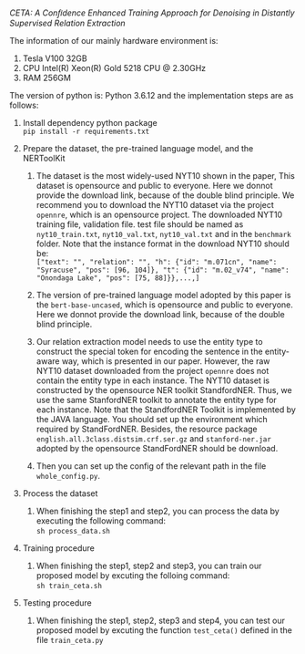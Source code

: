 *CETA: A Conﬁdence Enhanced Training Approach for Denoising in Distantly Supervised Relation Extraction*



The information of our mainly hardware environment is:

1. Tesla V100 32GB
2. CPU  Intel(R) Xeon(R) Gold 5218 CPU @ 2.30GHz
3. RAM 256GM  

The version of python is: Python 3.6.12 and the implementation steps are as follows:

1.  Install dependency python package  
    `pip install -r requirements.txt`
2.  Prepare the dataset, the pre-trained language model, and the NERToolKit 
    1. The dataset is the most widely-used NYT10 shown in the paper, This dataset is opensource and public to everyone. Here we donnot provide the download link, because of the double blind principle. We recommend you to download the NYT10 dataset via the project `opennre`, which is an opensource project. The downloaded NYT10 training file, validation file. test file should be named as `nyt10_train.txt`, `nyt10_val.txt`, `nyt10_val.txt` and in the `benchmark` folder. Note that the instance format in the download NYT10 should be:  
       `["text": "", "relation": "", "h": {"id": "m.071cn", "name": "Syracuse", "pos": [96, 104]}, "t": {"id": "m.02_v74", "name": "Onondaga Lake", "pos": [75, 88]}},...,]`

    2. The version of pre-trained language model adopted by this paper is the `bert-base-uncased`, which is opensource and public to everyone. Here we donnot provide the download link, because of the double blind principle.
    3. Our relation extraction model needs to use the entity type to construct the special token for encoding the sentence in the entity-aware way, which is presented in our paper. However, the raw NYT10 dataset downloaded from the project `opennre` does not contain the entity type in each instance. The NYT10 dataset is constructed by the opensource NER toolkit StandfordNER. Thus, we use the same StanfordNER toolkit to annotate the entity type for each instance. Note that the StandfordNER Toolkit is implemented by the JAVA language. You should set up the environment which required by StandFordNER. Besides, the resource package `english.all.3class.distsim.crf.ser.gz` and `stanford-ner.jar` adopted by the opensource StandFordNER should be download.
    4. Then you can set up the config of the relevant path in the file `whole_config.py`.

3.  Process the dataset
    1. When finishing the step1 and step2, you can process the data by executing the following command:  
       `sh process_data.sh`

4.  Training procedure
    1. When finishing the step1, step2 and step3, you can train our proposed model by excuting the folloing command:  
       `sh train_ceta.sh`
5.  Testing procedure
    1. When finishing the step1, step2, step3 and step4, you can test our proposed model by excuting the function `test_ceta()`  defined in the file `train_ceta.py`